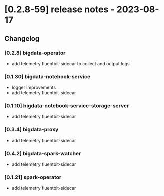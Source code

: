 # [0.2.8-59] release notes - 2023-08-17

## Changelog

### [0.2.8] bigdata-operator

- add telemetry fluentbit-sidecar to collect and output logs

### [0.1.30] bigdata-notebook-service

- logger improvements
- add telemetry fluentbit-sidecar

### [0.1.10] bigdata-notebook-service-storage-server

- add telemetry fluentbit-sidecar

### [0.3.4] bigdata-proxy

- add telemetry fluentbit-sidecar

### [0.4.2] bigdata-spark-watcher

- add telemetry fluentbit-sidecar

### [0.1.21] spark-operator

- add telemetry fluentbit-sidecar
